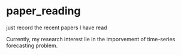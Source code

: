 # paper_reading
just record the recent papers I have read 

Currently, my research interest lie in the imporvement of time-series forecasting problem. 
